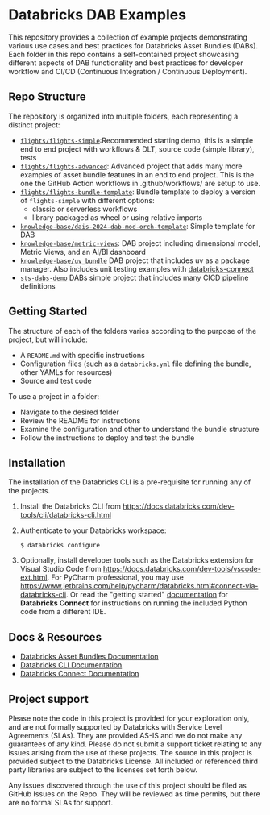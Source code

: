 # Databricks DAB Examples 

This repository provides a collection of example projects demonstrating various use cases and best practices for 
Databricks Asset Bundles (DABs). Each folder in this repo contains a self-contained project showcasing different aspects 
of DAB functionality and best practices for developer workflow and CI/CD (Continuous Integration / Continuous Deployment).

## Repo Structure

The repository is organized into multiple folders, each representing a distinct project:
- [`flights/flights-simple`](flights/flights-simple):Recommended starting demo, this is a simple end to end project with workflows & DLT, source code (simple library), tests 
- [`flights/flights-advanced`](flights/flights-advanced): Advanced project that adds many more examples of asset bundle features in an end to end project. This is the one the GitHub Action workflows in .github/workflows/ are setup to use.
- [`flights/flights-bundle-template`](flights/flights-bundle-template): Bundle template to deploy a version of `flights-simple` with different options:
  - classic or serverless workflows
  - library packaged as wheel or using relative imports
- [`knowledge-base/dais-2024-dab-mod-orch-template`](knowledge-base/dais-2024-dab-mod-orch-template): Simple template for DAB
- [`knowledge-base/metric-views`](knowledge-base/metric-views): DAB project including dimensional model, Metric Views, and an AI/BI dashboard
- [`knowledge-base/uv_bundle`](knowledge-base/uv_bundle) DAB project that includes uv as a package manager. Also includes unit testing examples with [databricks-connect](https://docs.databricks.com/aws/en/dev-tools/databricks-connect/python)
- [`sts-dabs-demo`](sts-dabs-demo) DABs simple project that includes many CICD pipeline definitions


## Getting Started
The structure of each of the folders varies according to the purpose of the project, but will include:
- A `README.md` with specific instructions
- Configuration files (such as a `databricks.yml` file defining the bundle, other YAMLs for resources)
- Source and test code

To use a project in a folder:
- Navigate to the desired folder
- Review the README for instructions
- Examine the configuration and other to understand the bundle structure
- Follow the instructions to deploy and test the bundle


## Installation

The installation of the Databricks CLI is a pre-requisite for running any of the projects.

1. Install the Databricks CLI from https://docs.databricks.com/dev-tools/cli/databricks-cli.html

2. Authenticate to your Databricks workspace:
    ```
    $ databricks configure
    ```

3. Optionally, install developer tools such as the Databricks extension for Visual Studio Code from
   https://docs.databricks.com/dev-tools/vscode-ext.html. For PyCharm professional, you may use 
   https://www.jetbrains.com/help/pycharm/databricks.html#connect-via-databricks-cli. Or read the "getting started" 
   [documentation](https://docs.databricks.com/en/dev-tools/databricks-connect/python/index.html) for
   **Databricks Connect** for instructions on running the included Python code from a different IDE.


## Docs & Resources
- [Databricks Asset Bundles Documentation](https://docs.databricks.com/dev-tools/bundles/index.html)
- [Databricks CLI Documentation](https://docs.databricks.com/dev-tools/cli/databricks-cli.html)
- [Databricks Connect Documentation](https://docs.databricks.com/en/dev-tools/databricks-connect/python/index.html)


## Project support
Please note the code in this project is provided for your exploration only, and are not formally supported by Databricks with Service Level Agreements (SLAs). They are provided AS-IS and we do not make any guarantees of any kind. Please do not submit a support ticket relating to any issues arising from the use of these projects. The source in this project is provided subject to the Databricks License. All included or referenced third party libraries are subject to the licenses set forth below.

Any issues discovered through the use of this project should be filed as GitHub Issues on the Repo. They will be reviewed as time permits, but there are no formal SLAs for support.